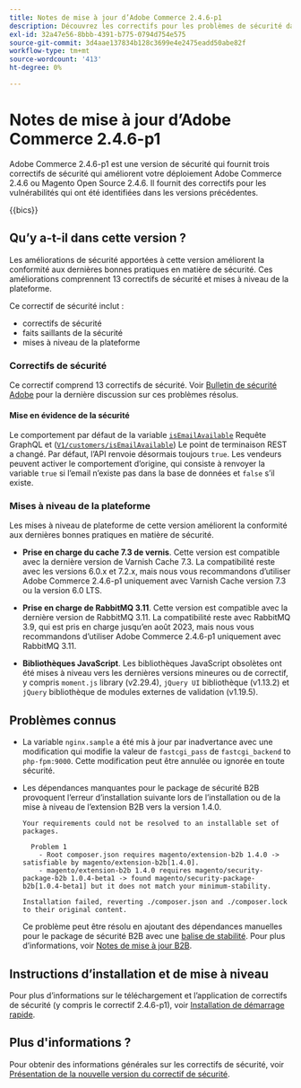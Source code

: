 ```yaml
---
title: Notes de mise à jour d’Adobe Commerce 2.4.6-p1
description: Découvrez les correctifs pour les problèmes de sécurité dans la version 2.4.6-p1 d’Adobe Commerce.
exl-id: 32a47e56-8bbb-4391-b775-0794d754e575
source-git-commit: 3d4aae137834b128c3699e4e2475eadd50abe82f
workflow-type: tm+mt
source-wordcount: '413'
ht-degree: 0%

---
```


# Notes de mise à jour d’Adobe Commerce 2.4.6-p1

Adobe Commerce 2.4.6-p1 est une version de sécurité qui fournit trois correctifs de sécurité qui améliorent votre déploiement Adobe Commerce 2.4.6 ou Magento Open Source 2.4.6. Il fournit des correctifs pour les vulnérabilités qui ont été identifiées dans les versions précédentes.

{{bics}}

## Qu’y a-t-il dans cette version ?

Les améliorations de sécurité apportées à cette version améliorent la conformité aux dernières bonnes pratiques en matière de sécurité.  Ces améliorations comprennent 13 correctifs de sécurité et mises à niveau de la plateforme.

Ce correctif de sécurité inclut :

* correctifs de sécurité
* faits saillants de la sécurité
* mises à niveau de la plateforme

### Correctifs de sécurité

Ce correctif comprend 13 correctifs de sécurité. Voir [Bulletin de sécurité Adobe](https://helpx.adobe.com/security/products/magento/apsb23-35.html) pour la dernière discussion sur ces problèmes résolus.

#### Mise en évidence de la sécurité

Le comportement par défaut de la variable [`isEmailAvailable`](https://developer.adobe.com/commerce/webapi/graphql/schema/customer/queries/is-email-available/) Requête GraphQL et ([`V1/customers/isEmailAvailable`](https://adobe-commerce.redoc.ly/2.4.6-admin/tag/customersisEmailAvailable/#operation/PostV1CustomersIsEmailAvailable)) Le point de terminaison REST a changé. Par défaut, l’API renvoie désormais toujours `true`. Les vendeurs peuvent activer le comportement d’origine, qui consiste à renvoyer la variable `true` si l’email n’existe pas dans la base de données et `false` s’il existe. <!-- AC-6695 -->

### Mises à niveau de la plateforme

Les mises à niveau de plateforme de cette version améliorent la conformité aux dernières bonnes pratiques en matière de sécurité.

* **Prise en charge du cache 7.3 de vernis**. Cette version est compatible avec la dernière version de Varnish Cache 7.3. La compatibilité reste avec les versions 6.0.x et 7.2.x, mais nous vous recommandons d’utiliser Adobe Commerce 2.4.6-p1 uniquement avec Varnish Cache version 7.3 ou la version 6.0 LTS.

* **Prise en charge de RabbitMQ 3.11**. Cette version est compatible avec la dernière version de RabbitMQ 3.11. La compatibilité reste avec RabbitMQ 3.9, qui est pris en charge jusqu’en août 2023, mais nous vous recommandons d’utiliser Adobe Commerce 2.4.6-p1 uniquement avec RabbitMQ 3.11.

* **Bibliothèques JavaScript**. Les bibliothèques JavaScript obsolètes ont été mises à niveau vers les dernières versions mineures ou de correctif, y compris `moment.js` library (v2.29.4), `jQuery UI` bibliothèque (v1.13.2) et `jQuery` bibliothèque de modules externes de validation (v1.19.5).

## Problèmes connus

* La variable `nginx.sample` a été mis à jour par inadvertance avec une modification qui modifie la valeur de `fastcgi_pass` de `fastcgi_backend` to `php-fpm:9000`. Cette modification peut être annulée ou ignorée en toute sécurité. <!-- AC-8992 -->

* Les dépendances manquantes pour le package de sécurité B2B provoquent l’erreur d’installation suivante lors de l’installation ou de la mise à niveau de l’extension B2B vers la version 1.4.0.

  ```terminal
  Your requirements could not be resolved to an installable set of packages.
  
    Problem 1
      - Root composer.json requires magento/extension-b2b 1.4.0 -> satisfiable by magento/extension-b2b[1.4.0].
      - magento/extension-b2b 1.4.0 requires magento/security-package-b2b 1.0.4-beta1 -> found magento/security-package-b2b[1.0.4-beta1] but it does not match your minimum-stability.
  
  Installation failed, reverting ./composer.json and ./composer.lock to their original content.
  ```

  Ce problème peut être résolu en ajoutant des dépendances manuelles pour le package de sécurité B2B avec une [balise de stabilité](https://getcomposer.org/doc/04-schema.md#package-links). Pour plus d’informations, voir [Notes de mise à jour B2B](https://experienceleague.adobe.com/docs/commerce-admin/b2b/release-notes.html#known-issue).

## Instructions d’installation et de mise à niveau

Pour plus d’informations sur le téléchargement et l’application de correctifs de sécurité (y compris le correctif 2.4.6-p1), voir [Installation de démarrage rapide](../../../installation/composer.md).

## Plus d&#39;informations ?

Pour obtenir des informations générales sur les correctifs de sécurité, voir [Présentation de la nouvelle version du correctif de sécurité](https://community.magento.com/t5/Magento-DevBlog/Introducing-the-New-Security-Patch-Release/ba-p/141287).
